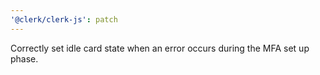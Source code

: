 ```yaml
---
'@clerk/clerk-js': patch
---
```


Correctly set idle card state when an error occurs during the MFA set up phase.

